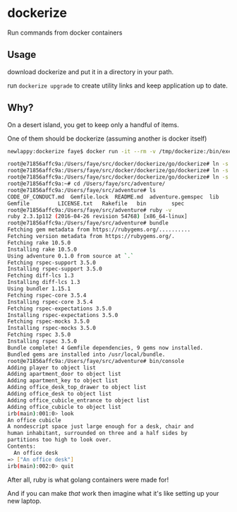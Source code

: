 
# dockerize

Run commands from docker containers

## Usage

download dockerize and put it in a directory in your path.

run `dockerize upgrade` to create utility links and keep application up to date.

## Why?

On a desert island, you get to keep only a handful of items.

One of them should be dockerize (assuming another is docker itself)

```bash
newlappy:dockerize faye$ docker run -it --rm -v /tmp/dockerize:/bin/execwdve:ro -v /var/run/docker.sock:/tmp/docker.sock -e DOCKER_HOST=unix:///tmp/docker.sock -v /usr/bin/docker:/usr/bin/docker:ro -v $HOME:$HOME -w $PWD golang:latest /bin/bash

root@e71856affc9a:/Users/faye/src/docker/dockerize/go/dockerize# ln -s /bin/execwdve /bin/ruby
root@e71856affc9a:/Users/faye/src/docker/dockerize/go/dockerize# ln -s /bin/execwdve /bin/irb 
root@e71856affc9a:/Users/faye/src/docker/dockerize/go/dockerize# ln -s /bin/execwdve /bin/bundle
root@e71856affc9a:~# cd /Users/faye/src/adventure/
root@e71856affc9a:/Users/faye/src/adventure# ls
CODE_OF_CONDUCT.md  Gemfile.lock  README.md  adventure.gemspec	lib
Gemfile		    LICENSE.txt   Rakefile   bin		spec
root@e71856affc9a:/Users/faye/src/adventure# ruby -v
ruby 2.3.1p112 (2016-04-26 revision 54768) [x86_64-linux]
root@e71856affc9a:/Users/faye/src/adventure# bundle
Fetching gem metadata from https://rubygems.org/..........
Fetching version metadata from https://rubygems.org/.
Fetching rake 10.5.0
Installing rake 10.5.0
Using adventure 0.1.0 from source at `.`
Fetching rspec-support 3.5.0
Installing rspec-support 3.5.0
Fetching diff-lcs 1.3
Installing diff-lcs 1.3
Using bundler 1.15.1
Fetching rspec-core 3.5.4
Installing rspec-core 3.5.4
Fetching rspec-expectations 3.5.0
Installing rspec-expectations 3.5.0
Fetching rspec-mocks 3.5.0
Installing rspec-mocks 3.5.0
Fetching rspec 3.5.0
Installing rspec 3.5.0
Bundle complete! 4 Gemfile dependencies, 9 gems now installed.
Bundled gems are installed into /usr/local/bundle.
root@e71856affc9a:/Users/faye/src/adventure# bin/console 
Adding player to object list
Adding apartment_door to object list
Adding apartment_key to object list
Adding office_desk_top_drawer to object list
Adding office_desk to object list
Adding office_cubicle_entrance to object list
Adding office_cubicle to object list
irb(main):001:0> look
An office cubicle
A nondescript space just large enough for a desk, chair and
human inhabitant, surrounded on three and a half sides by
partitions too high to look over.
Contents:
  An office desk
=> ["An office desk"]
irb(main):002:0> quit
```

After all, ruby is what golang containers were made for!

And if you can make _that_ work then imagine what it's like setting up your new laptop.